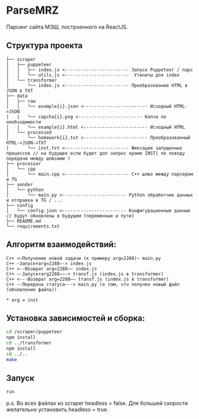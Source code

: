 # ParseMRZ
 Парсинг сайта МЭШ, построенного на ReactJS.


## Структура проекта
```
├── scraper
│   ├── puppeteer
│   │   ├── index.js <------------------------ Запуск Puppeteer / парс
│   │   └── utils.js <------------------------  Утилиты для index
│   └── transformer
│       └── index.js <------------------------ Преобразование HTML в JSON в TXT
├── data
│   ├── raw
│   │   └── example{i}.json <------------------------ Исходный HTML->JSON
|   |   └── capcha{i}.png <------------------------ Капча по необходимости
│   │   └── example{i}.html <------------------------ Исходный HTML
│   └── processed
│       └── homework{i}.txt <------------------------ Преобразованный HTML->JSON->TXT 
|       └── inst.txt <------------------------ Фиксация запущенных процессов // на будущее если будет доп запрос кроме INST( по поводу передачи между шлюзами )
├── processor
│   └── cpp
│       └── main.cpp <------------------------ C++ шлюз между парсером и TG
├── sender
│   └── python
│       └── main.py <------------------------ Python обработчик данных и отправка в TG / ...
├── config
│   └── config.json <------------------------ Конфигурационные данные // будут обновлены в будущем (переменные и пути)
├── README.md
└── requirements.txt
```

## Алгоритм взаимодействий:
```
C++ <—Получение новой задачи (к примеру arg=2288)— main.py
C++ —Запуск+arg=2288—-> index.js
C++ <--Возврат arg=2288—— index.js
C++ —-Запуск+arg2288——-> transf.js (index.js в transformer)
C++ <---Возврат arg=2288—— transf.js (index.js в transformer)
C++ —-Передача статуса—--> main.py (о том, что получен новый файл (обновление файла))

* arg = inst
```

## Установка зависимостей и сборка:

```bash
cd /scraper/puppeteer
npm install
cd ../transformer
npm install
cd ../.. 
make
```

## Запуск
```bash
run
```

p.s. Во всех файлах из scraper headless = false. Для большей скорости желательно установить headless = true.
